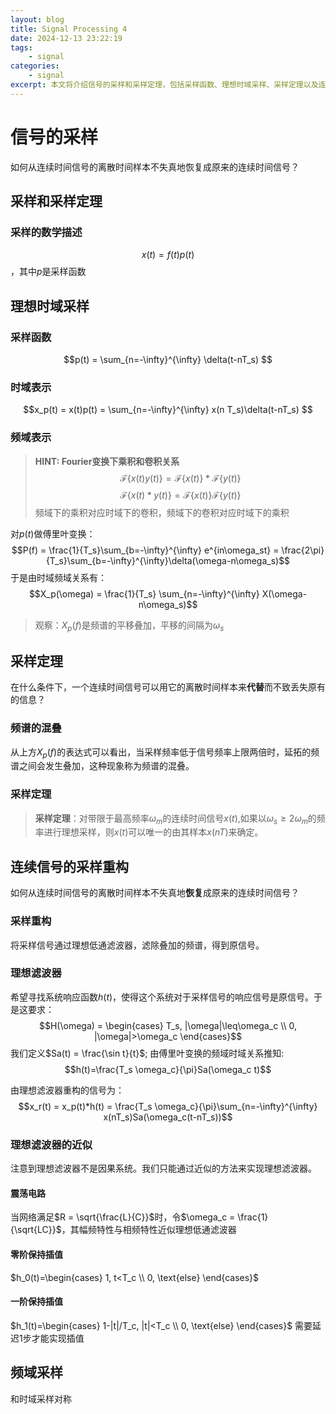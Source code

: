 ```yaml
---
layout: blog
title: Signal Processing 4
date: 2024-12-13 23:22:19
tags:
    - signal
categories:
    - signal
excerpt: 本文将介绍信号的采样和采样定理，包括采样函数、理想时域采样、采样定理以及连续信号的采样重构等内容。
---
```

# 信号的采样
如何从连续时间信号的离散时间样本不失真地恢复成原来的连续时间信号？
## 采样和采样定理
### 采样的数学描述
$$x(t) = f(t)p(t)$$，其中$p$是采样函数

## 理想时域采样
### 采样函数
$$p(t) = \sum_{n=-\infty}^{\infty} \delta(t-nT_s) $$

### 时域表示
$$x_p(t) = x(t)p(t) = \sum_{n=-\infty}^{\infty} x(n T_s)\delta(t-nT_s) $$

### 频域表示
> **HINT: Fourier变换下乘积和卷积关系**
> $$\mathcal{F}\{x(t)y(t)\} = \mathcal{F}\{x(t)\} *\mathcal{F}\{y(t)\}$$
> $$\mathcal{F}\{x(t)*y(t)\} = \mathcal{F}\{x(t)\} \mathcal{F}\{y(t)\}$$
> 频域下的乘积对应时域下的卷积，频域下的卷积对应时域下的乘积


对$p(t)$做傅里叶变换：
$$P(f) = \frac{1}{T_s}\sum_{b=-\infty}^{\infty} e^{in\omega_st} = \frac{2\pi}{T_s}\sum_{b=-\infty}^{\infty}\delta(\omega-n\omega_s)$$
于是由时域频域关系有：
$$X_p(\omega) = \frac{1}{T_s} \sum_{n=-\infty}^{\infty} X(\omega-n\omega_s)$$

> 观察：$X_p(f)$是频谱的平移叠加，平移的间隔为$\omega_s$

## 采样定理
在什么条件下，一个连续时间信号可以用它的离散时间样本来**代替**而不致丢失原有的信息？
### 频谱的混叠
从上方$X_p(f)$的表达式可以看出，当采样频率低于信号频率上限两倍时，延拓的频谱之间会发生叠加，这种现象称为频谱的混叠。

### 采样定理
> **采样定理**：对带限于最高频率$\omega_m$的连续时间信号$x(t)$,如果以$\omega_s≥2\omega_m$的频率进行理想采样，则$x(t)$可以唯一的由其样本$x(nT)$来确定。

## 连续信号的采样重构
如何从连续时间信号的离散时间样本不失真地**恢复**成原来的连续时间信号？
### 采样重构
将采样信号通过理想低通滤波器，滤除叠加的频谱，得到原信号。

### 理想滤波器
希望寻找系统响应函数$h(t)$，使得这个系统对于采样信号的响应信号是原信号。于是这要求：
$$H(\omega) = \begin{cases} T_s, |\omega|\leq\omega_c \\ 0, |\omega|>\omega_c \end{cases}$$
我们定义$Sa(t) = \frac{\sin t}{t}$; 由傅里叶变换的频域时域关系推知:
$$h(t)=\frac{T_s \omega_c}{\pi}Sa(\omega_c t)$$

由理想滤波器重构的信号为：
$$x_r(t) = x_p(t)*h(t) = \frac{T_s \omega_c}{\pi}\sum_{n=-\infty}^{\infty} x(nT_s)Sa(\omega_c(t-nT_s))$$

### 理想滤波器的近似
注意到理想滤波器不是因果系统。我们只能通过近似的方法来实现理想滤波器。

#### 震荡电路
当网络满足$R = \sqrt{\frac{L}{C}}$时，令$\omega_c = \frac{1}{\sqrt{LC}}$，其幅频特性与相频特性近似理想低通滤波器

#### 零阶保持插值
$h_0(t)=\begin{cases} 1, t<T_c \\ 0, \text{else} \end{cases}$

#### 一阶保持插值
$h_1(t)=\begin{cases} 1-|t|/T_c, |t|<T_c \\ 0, \text{else} \end{cases}$
需要延迟1步才能实现插值

## 频域采样
和时域采样对称